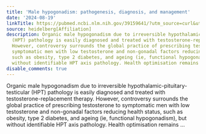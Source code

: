 ```yaml
---
title: 'Male hypogonadism: pathogenesis, diagnosis, and management'
date: '2024-08-19'
linkTitle: https://pubmed.ncbi.nlm.nih.gov/39159641/?utm_source=curl&utm_medium=rss&utm_campaign=pubmed-2&utm_content=1FakS-2QOkCT8HsMOQP1bCRQ4YzyumYOmxmF0moLsQ3dFB1E9V&fc=20220326224207&ff=20240820182437&v=2.18.0.post9+e462414
source: heidelberg[Affiliation]
description: Organic male hypogonadism due to irreversible hypothalamic-pituitary-testicular
  (HPT) pathology is easily diagnosed and treated with testosterone-replacement therapy.
  However, controversy surrounds the global practice of prescribing testosterone to
  symptomatic men with low testosterone and non-gonadal factors reducing health status,
  such as obesity, type 2 diabetes, and ageing (ie, functional hypogonadism), but
  without identifiable HPT axis pathology. Health optimisation remains ...
disable_comments: true
---
```

Organic male hypogonadism due to irreversible hypothalamic-pituitary-testicular (HPT) pathology is easily diagnosed and treated with testosterone-replacement therapy. However, controversy surrounds the global practice of prescribing testosterone to symptomatic men with low testosterone and non-gonadal factors reducing health status, such as obesity, type 2 diabetes, and ageing (ie, functional hypogonadism), but without identifiable HPT axis pathology. Health optimisation remains ...